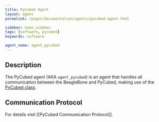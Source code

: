 ```yaml
---
title: PyCubed Agent
layout: agent
permalink: /pages/documentation/agents/pycubed-agent.html

sidebar: home_sidebar
tags: [software, pycubed]
keywords: software

agent_name: agent_pycubed
---
```


## Description
The PyCubed agent (AKA `agent_pycubed`) is an agent that handles all communication between the BeagleBone and PyCubed, making use of the [PyCubed class](/pages/documentation/utility/pycubed-class.html).

## Communication Protocol
For details visit [[PyCubed Communication Protocol]].
